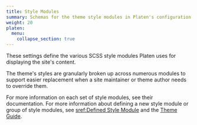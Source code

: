```yaml
---
title: Style Modules
summary: Schemas for the theme style modules in Platen's configuration.
weight: 20
platen:
  menu:
    collapse_section: true
---
```


These settings define the various SCSS style modules Platen uses for displaying the site's content.

The theme's styles are granularly broken up across numerous modules to support easier replacement
when a site maintainer or theme author needs to override them.

For more information on each set of style modules, see their documentation. For more information
about defining a new style module or group of style modules, see [sref:Defined Style Module] and the
[Theme Guide][01].

```section
```

<!-- Link References -->
[01]: /styling
[sref:Defined Style Module]: platen.site.theme.styles.defined
